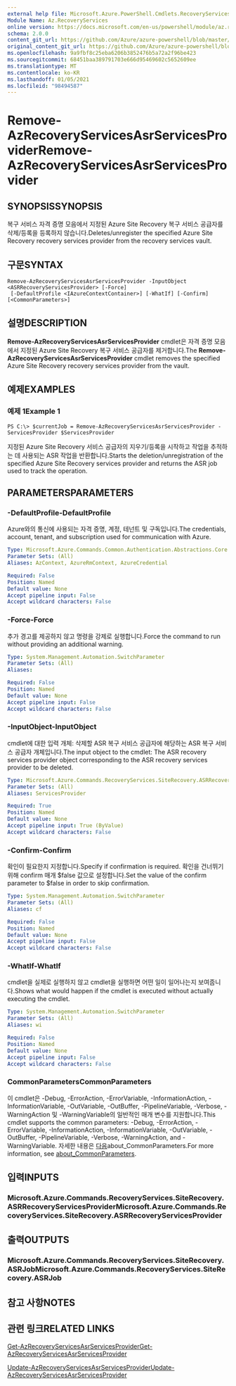 ```yaml
---
external help file: Microsoft.Azure.PowerShell.Cmdlets.RecoveryServices.SiteRecovery.dll-Help.xml
Module Name: Az.RecoveryServices
online version: https://docs.microsoft.com/en-us/powershell/module/az.recoveryservices/remove-azrecoveryservicesasrservicesprovider
schema: 2.0.0
content_git_url: https://github.com/Azure/azure-powershell/blob/master/src/RecoveryServices/RecoveryServices/help/Remove-AzRecoveryServicesAsrServicesProvider.md
original_content_git_url: https://github.com/Azure/azure-powershell/blob/master/src/RecoveryServices/RecoveryServices/help/Remove-AzRecoveryServicesAsrServicesProvider.md
ms.openlocfilehash: 9a9fbf8c25eba6206b3852476b5a72a2f96be423
ms.sourcegitcommit: 68451baa389791703e666d95469602c5652609ee
ms.translationtype: MT
ms.contentlocale: ko-KR
ms.lasthandoff: 01/05/2021
ms.locfileid: "98494587"
---
```

# <span data-ttu-id="b9d6e-101">Remove-AzRecoveryServicesAsrServicesProvider</span><span class="sxs-lookup"><span data-stu-id="b9d6e-101">Remove-AzRecoveryServicesAsrServicesProvider</span></span>

## <span data-ttu-id="b9d6e-102">SYNOPSIS</span><span class="sxs-lookup"><span data-stu-id="b9d6e-102">SYNOPSIS</span></span>
<span data-ttu-id="b9d6e-103">복구 서비스 자격 증명 모음에서 지정된 Azure Site Recovery 복구 서비스 공급자를 삭제/등록을 등록하지 않습니다.</span><span class="sxs-lookup"><span data-stu-id="b9d6e-103">Deletes/unregister the specified Azure Site Recovery recovery services provider from the recovery services vault.</span></span>

## <span data-ttu-id="b9d6e-104">구문</span><span class="sxs-lookup"><span data-stu-id="b9d6e-104">SYNTAX</span></span>

```
Remove-AzRecoveryServicesAsrServicesProvider -InputObject <ASRRecoveryServicesProvider> [-Force]
 [-DefaultProfile <IAzureContextContainer>] [-WhatIf] [-Confirm] [<CommonParameters>]
```

## <span data-ttu-id="b9d6e-105">설명</span><span class="sxs-lookup"><span data-stu-id="b9d6e-105">DESCRIPTION</span></span>
<span data-ttu-id="b9d6e-106">**Remove-AzRecoveryServicesAsrServicesProvider** cmdlet은 자격 증명 모음에서 지정된 Azure Site Recovery 복구 서비스 공급자를 제거합니다.</span><span class="sxs-lookup"><span data-stu-id="b9d6e-106">The **Remove-AzRecoveryServicesAsrServicesProvider** cmdlet removes the specified Azure Site Recovery recovery services provider from the vault.</span></span>

## <span data-ttu-id="b9d6e-107">예제</span><span class="sxs-lookup"><span data-stu-id="b9d6e-107">EXAMPLES</span></span>

### <span data-ttu-id="b9d6e-108">예제 1</span><span class="sxs-lookup"><span data-stu-id="b9d6e-108">Example 1</span></span>
```
PS C:\> $currentJob = Remove-AzRecoveryServicesAsrServicesProvider -ServicesProvider $ServicesProvider
```

<span data-ttu-id="b9d6e-109">지정된 Azure Site Recovery 서비스 공급자의 지우기/등록을 시작하고 작업을 추적하는 데 사용되는 ASR 작업을 반환합니다.</span><span class="sxs-lookup"><span data-stu-id="b9d6e-109">Starts the deletion/unregistration of the specified Azure Site Recovery services provider and returns the ASR job used to track the operation.</span></span>

## <span data-ttu-id="b9d6e-110">PARAMETERS</span><span class="sxs-lookup"><span data-stu-id="b9d6e-110">PARAMETERS</span></span>

### <span data-ttu-id="b9d6e-111">-DefaultProfile</span><span class="sxs-lookup"><span data-stu-id="b9d6e-111">-DefaultProfile</span></span>
<span data-ttu-id="b9d6e-112">Azure와의 통신에 사용되는 자격 증명, 계정, 테넌트 및 구독입니다.</span><span class="sxs-lookup"><span data-stu-id="b9d6e-112">The credentials, account, tenant, and subscription used for communication with Azure.</span></span>


```yaml
Type: Microsoft.Azure.Commands.Common.Authentication.Abstractions.Core.IAzureContextContainer
Parameter Sets: (All)
Aliases: AzContext, AzureRmContext, AzureCredential

Required: False
Position: Named
Default value: None
Accept pipeline input: False
Accept wildcard characters: False
```

### <span data-ttu-id="b9d6e-113">-Force</span><span class="sxs-lookup"><span data-stu-id="b9d6e-113">-Force</span></span>
<span data-ttu-id="b9d6e-114">추가 경고를 제공하지 않고 명령을 강제로 실행합니다.</span><span class="sxs-lookup"><span data-stu-id="b9d6e-114">Force the command to run without providing an additional warning.</span></span>

```yaml
Type: System.Management.Automation.SwitchParameter
Parameter Sets: (All)
Aliases:

Required: False
Position: Named
Default value: None
Accept pipeline input: False
Accept wildcard characters: False
```

### <span data-ttu-id="b9d6e-115">-InputObject</span><span class="sxs-lookup"><span data-stu-id="b9d6e-115">-InputObject</span></span>
<span data-ttu-id="b9d6e-116">cmdlet에 대한 입력 개체: 삭제할 ASR 복구 서비스 공급자에 해당하는 ASR 복구 서비스 공급자 개체입니다.</span><span class="sxs-lookup"><span data-stu-id="b9d6e-116">The input object to the cmdlet: The ASR recovery services provider object corresponding to the ASR recovery services provider to be deleted.</span></span>

```yaml
Type: Microsoft.Azure.Commands.RecoveryServices.SiteRecovery.ASRRecoveryServicesProvider
Parameter Sets: (All)
Aliases: ServicesProvider

Required: True
Position: Named
Default value: None
Accept pipeline input: True (ByValue)
Accept wildcard characters: False
```

### <span data-ttu-id="b9d6e-117">-Confirm</span><span class="sxs-lookup"><span data-stu-id="b9d6e-117">-Confirm</span></span>
<span data-ttu-id="b9d6e-118">확인이 필요한지 지정합니다.</span><span class="sxs-lookup"><span data-stu-id="b9d6e-118">Specify if confirmation is required.</span></span> <span data-ttu-id="b9d6e-119">확인을 건너뛰기 위해 confirm 매개 $false 값으로 설정합니다.</span><span class="sxs-lookup"><span data-stu-id="b9d6e-119">Set the value of the confirm parameter to $false in order to skip confirmation.</span></span>

```yaml
Type: System.Management.Automation.SwitchParameter
Parameter Sets: (All)
Aliases: cf

Required: False
Position: Named
Default value: None
Accept pipeline input: False
Accept wildcard characters: False
```

### <span data-ttu-id="b9d6e-120">-WhatIf</span><span class="sxs-lookup"><span data-stu-id="b9d6e-120">-WhatIf</span></span>
<span data-ttu-id="b9d6e-121">cmdlet을 실제로 실행하지 않고 cmdlet을 실행하면 어떤 일이 일어나는지 보여줍니다.</span><span class="sxs-lookup"><span data-stu-id="b9d6e-121">Shows what would happen if the cmdlet is executed without actually executing the cmdlet.</span></span>

```yaml
Type: System.Management.Automation.SwitchParameter
Parameter Sets: (All)
Aliases: wi

Required: False
Position: Named
Default value: None
Accept pipeline input: False
Accept wildcard characters: False
```

### <span data-ttu-id="b9d6e-122">CommonParameters</span><span class="sxs-lookup"><span data-stu-id="b9d6e-122">CommonParameters</span></span>
<span data-ttu-id="b9d6e-123">이 cmdlet은 -Debug, -ErrorAction, -ErrorVariable, -InformationAction, -InformationVariable, -OutVariable, -OutBuffer, -PipelineVariable, -Verbose, -WarningAction 및 -WarningVariable의 일반적인 매개 변수를 지원합니다.</span><span class="sxs-lookup"><span data-stu-id="b9d6e-123">This cmdlet supports the common parameters: -Debug, -ErrorAction, -ErrorVariable, -InformationAction, -InformationVariable, -OutVariable, -OutBuffer, -PipelineVariable, -Verbose, -WarningAction, and -WarningVariable.</span></span> <span data-ttu-id="b9d6e-124">자세한 내용은 [다음](http://go.microsoft.com/fwlink/?LinkID=113216)about_CommonParameters.</span><span class="sxs-lookup"><span data-stu-id="b9d6e-124">For more information, see [about_CommonParameters](http://go.microsoft.com/fwlink/?LinkID=113216).</span></span>

## <span data-ttu-id="b9d6e-125">입력</span><span class="sxs-lookup"><span data-stu-id="b9d6e-125">INPUTS</span></span>

### <span data-ttu-id="b9d6e-126">Microsoft.Azure.Commands.RecoveryServices.SiteRecovery.ASRRecoveryServicesProvider</span><span class="sxs-lookup"><span data-stu-id="b9d6e-126">Microsoft.Azure.Commands.RecoveryServices.SiteRecovery.ASRRecoveryServicesProvider</span></span>

## <span data-ttu-id="b9d6e-127">출력</span><span class="sxs-lookup"><span data-stu-id="b9d6e-127">OUTPUTS</span></span>

### <span data-ttu-id="b9d6e-128">Microsoft.Azure.Commands.RecoveryServices.SiteRecovery.ASRJob</span><span class="sxs-lookup"><span data-stu-id="b9d6e-128">Microsoft.Azure.Commands.RecoveryServices.SiteRecovery.ASRJob</span></span>

## <span data-ttu-id="b9d6e-129">참고 사항</span><span class="sxs-lookup"><span data-stu-id="b9d6e-129">NOTES</span></span>

## <span data-ttu-id="b9d6e-130">관련 링크</span><span class="sxs-lookup"><span data-stu-id="b9d6e-130">RELATED LINKS</span></span>

[<span data-ttu-id="b9d6e-131">Get-AzRecoveryServicesAsrServicesProvider</span><span class="sxs-lookup"><span data-stu-id="b9d6e-131">Get-AzRecoveryServicesAsrServicesProvider</span></span>](./Get-AzRecoveryServicesAsrServicesProvider.md)

[<span data-ttu-id="b9d6e-132">Update-AzRecoveryServicesAsrServicesProvider</span><span class="sxs-lookup"><span data-stu-id="b9d6e-132">Update-AzRecoveryServicesAsrServicesProvider</span></span>](./Update-AzRecoveryServicesAsrServicesProvider.md)
